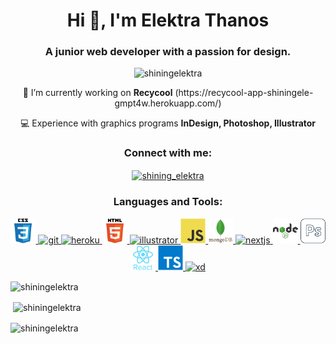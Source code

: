 <h1 align="center">Hi 👋, I'm Elektra Thanos</h1>
<h3 align="center">A junior web developer with a passion for design.</h3>

<p align="center"> <img src="https://komarev.com/ghpvc/?username=shiningelektra&label=Profile%20views&color=0e75b6&style=flat" alt="shiningelektra" /> </p>
<p align="center">
🔭 I’m currently working on <b>Recycool</b> (https://recycool-app-shiningele-gmpt4w.herokuapp.com/)
  </p>
<p align="center">
💻 Experience with graphics programs <b>InDesign, Photoshop, Illustrator</b>
</p>

<h3 align="center">Connect with me:</h3>
<p align="center">
<a href="https://instagram.com/shining_elektra" target="blank"><img align="center" src="https://cdn.jsdelivr.net/npm/simple-icons@3.0.1/icons/instagram.svg" alt="shining_elektra" height="30" width="40" /></a>
</p>

<h3 align="center">Languages and Tools:</h3>
<p align="center"> <a href="https://www.w3schools.com/css/" target="_blank"> <img src="https://raw.githubusercontent.com/devicons/devicon/master/icons/css3/css3-original-wordmark.svg" alt="css3" width="40" height="40"/> </a> <a href="https://git-scm.com/" target="_blank"> <img src="https://www.vectorlogo.zone/logos/git-scm/git-scm-icon.svg" alt="git" width="40" height="40"/> </a> <a href="https://heroku.com" target="_blank"> <img src="https://www.vectorlogo.zone/logos/heroku/heroku-icon.svg" alt="heroku" width="40" height="40"/> </a> <a href="https://www.w3.org/html/" target="_blank"> <img src="https://raw.githubusercontent.com/devicons/devicon/master/icons/html5/html5-original-wordmark.svg" alt="html5" width="40" height="40"/> </a> <a href="https://www.adobe.com/in/products/illustrator.html" target="_blank"> <img src="https://www.vectorlogo.zone/logos/adobe_illustrator/adobe_illustrator-icon.svg" alt="illustrator" width="40" height="40"/> </a> <a href="https://developer.mozilla.org/en-US/docs/Web/JavaScript" target="_blank"> <img src="https://raw.githubusercontent.com/devicons/devicon/master/icons/javascript/javascript-original.svg" alt="javascript" width="40" height="40"/> </a> <a href="https://www.mongodb.com/" target="_blank"> <img src="https://raw.githubusercontent.com/devicons/devicon/master/icons/mongodb/mongodb-original-wordmark.svg" alt="mongodb" width="40" height="40"/> </a> <a href="https://nextjs.org/" target="_blank"> <img src="https://cdn.worldvectorlogo.com/logos/nextjs-3.svg" alt="nextjs" width="40" height="40"/> </a> <a href="https://nodejs.org" target="_blank"> <img src="https://raw.githubusercontent.com/devicons/devicon/master/icons/nodejs/nodejs-original-wordmark.svg" alt="nodejs" width="40" height="40"/> </a> <a href="https://www.photoshop.com/en" target="_blank"> <img src="https://raw.githubusercontent.com/devicons/devicon/master/icons/photoshop/photoshop-line.svg" alt="photoshop" width="40" height="40"/> </a> <a href="https://reactjs.org/" target="_blank"> <img src="https://raw.githubusercontent.com/devicons/devicon/master/icons/react/react-original-wordmark.svg" alt="react" width="40" height="40"/> </a> <a href="https://www.typescriptlang.org/" target="_blank"> <img src="https://raw.githubusercontent.com/devicons/devicon/master/icons/typescript/typescript-original.svg" alt="typescript" width="40" height="40"/> </a> <a href="https://www.adobe.com/products/xd.html" target="_blank"> <img src="https://cdn.worldvectorlogo.com/logos/adobe-xd.svg" alt="xd" width="40" height="40"/> </a> </p>

<p><img align="center" src="https://github-readme-stats.vercel.app/api/top-langs?username=shiningelektra&show_icons=true&locale=en&layout=compact" alt="shiningelektra" /></p>

<p>&nbsp;<img align="center" src="https://github-readme-stats.vercel.app/api?username=shiningelektra&show_icons=true&locale=en" alt="shiningelektra" /></p>

<p><img align="center" src="https://github-readme-streak-stats.herokuapp.com/?user=shiningelektra&" alt="shiningelektra" /></p>
